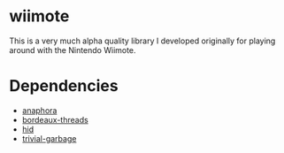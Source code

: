 # wiimote

This is a very much alpha quality library I developed originally for playing around with the Nintendo Wiimote.

# Dependencies

* [anaphora](https://www.common-lisp.net/project/anaphora/)
* [bordeaux-threads](https://github.com/sionescu/bordeaux-threads)
* [hid](https://github.com/Zulu-Inuoe/hid)
* [trivial-garbage](https://common-lisp.net/project/trivial-garbage/)